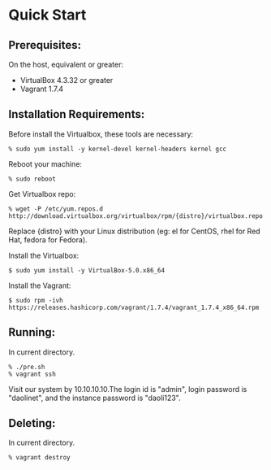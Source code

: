 Quick Start
===========

Prerequisites:
--------------
On the host, equivalent or greater: 
* VirtualBox 4.3.32 or greater
* Vagrant 1.7.4

Installation Requirements:
--------------------------
Before install the Virtualbox, these tools are necessary:

    % sudo yum install -y kernel-devel kernel-headers kernel gcc

Reboot your machine:

    % sudo reboot

Get Virtualbox repo:

    % wget -P /etc/yum.repos.d http://download.virtualbox.org/virtualbox/rpm/{distro}/virtualbox.repo
  
Replace {distro} with your Linux distribution (eg: el for CentOS, rhel for Red Hat, fedora for Fedora).


Install the Virtualbox:

    $ sudo yum install -y VirtualBox-5.0.x86_64


Install the Vagrant:

    $ sudo rpm -ivh https://releases.hashicorp.com/vagrant/1.7.4/vagrant_1.7.4_x86_64.rpm


Running:
--------
In current directory.

    % ./pre.sh
    % vagrant ssh

Visit our system by 10.10.10.10.The login id is "admin", login password is "daolinet", and the instance password is "daoli123".

Deleting:
-------
In current directory. 

    % vagrant destroy
